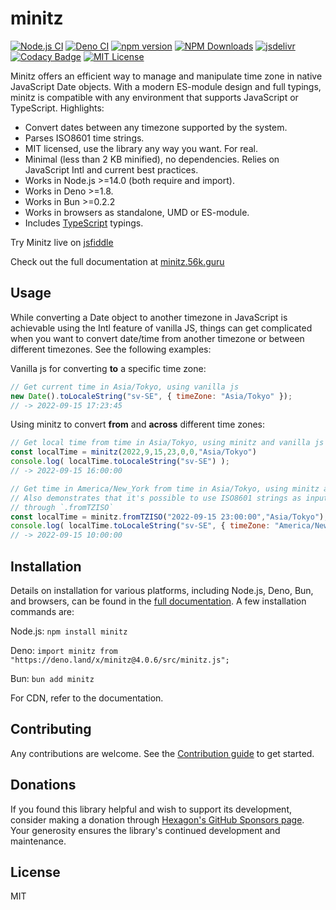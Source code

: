# minitz

[![Node.js CI](https://github.com/Hexagon/minitz/actions/workflows/node.js.yml/badge.svg)](https://github.com/Hexagon/minitz/actions/workflows/node.js.yml) [![Deno CI](https://github.com/Hexagon/minitz/actions/workflows/deno.yml/badge.svg)](https://github.com/Hexagon/minitz/actions/workflows/deno.yml)
[![npm version](https://badge.fury.io/js/minitz.svg)](https://badge.fury.io/js/minitz) [![NPM Downloads](https://img.shields.io/npm/dm/minitz.svg)](https://www.npmjs.org/package/minitz) [![jsdelivr](https://data.jsdelivr.com/v1/package/gh/hexagon/minitz/badge?style=rounded)](https://www.jsdelivr.com/package/gh/hexagon/minitz) [![Codacy Badge](https://app.codacy.com/project/badge/Grade/4978bdbf495941c087ecb32b120f28ff)](https://www.codacy.com/gh/Hexagon/minitz/dashboard?utm_source=github.com&amp;utm_medium=referral&amp;utm_content=Hexagon/minitz&amp;utm_campaign=Badge_Grade)
[![MIT License](https://img.shields.io/badge/license-MIT-blue.svg)](https://github.com/Hexagon/minitz/blob/main/LICENSE)

Minitz offers an efficient way to manage and manipulate time zone in native JavaScript Date objects. With a modern ES-module design and full typings, minitz is compatible with any environment that supports JavaScript or TypeScript. Highlights:

*   Convert dates between any timezone supported by the system.
*   Parses ISO8601 time strings.
*   MIT licensed, use the library any way you want. For real.
*   Minimal (less than 2 KB minified), no dependencies. Relies on JavaScript Intl and current best practices.
*   Works in Node.js >=14.0 (both require and import).
*   Works in Deno >=1.8.
*   Works in Bun >=0.2.2
*   Works in browsers as standalone, UMD or ES-module.
*   Includes [TypeScript](https://www.typescriptlang.org/) typings.

Try Minitz live on [jsfiddle](https://jsfiddle.net/hexag0n/3mheu5by/)

Check out the full documentation at [minitz.56k.guru](https://minitz.56k.guru)

## Usage

While converting a Date object to another timezone in JavaScript is achievable using the Intl feature of vanilla JS, things can get complicated when you want to convert date/time from another timezone or between different timezones. See the following examples:

Vanilla js for converting **to** a specific time zone:

```javascript
// Get current time in Asia/Tokyo, using vanilla js
new Date().toLocaleString("sv-SE", { timeZone: "Asia/Tokyo" });
// -> 2022-09-15 17:23:45
```

Using minitz to convert **from** and **across** different time zones:

```javascript
// Get local time from time in Asia/Tokyo, using minitz and vanilla js
const localTime = minitz(2022,9,15,23,0,0,"Asia/Tokyo")
console.log( localTime.toLocaleString("sv-SE") );
// -> 2022-09-15 16:00:00
```

```javascript
// Get time in America/New_York from time in Asia/Tokyo, using minitz and vanilla js
// Also demonstrates that it's possible to use ISO8601 strings as input to minitz, 
// through `.fromTZISO`
const localTime = minitz.fromTZISO("2022-09-15 23:00:00","Asia/Tokyo");
console.log( localTime.toLocaleString("sv-SE", { timeZone: "America/New_York" }) );
// -> 2022-09-15 10:00:00
```

## Installation

Details on installation for various platforms, including Node.js, Deno, Bun, and browsers, can be found in the [full documentation](https://minitz.56k.guru). A few installation commands are:

Node.js: `npm install minitz`

Deno: `import minitz from "https://deno.land/x/minitz@4.0.6/src/minitz.js";`

Bun: `bun add minitz`

For CDN, refer to the documentation.

## Contributing

Any contributions are welcome. See the [Contribution guide](https://minitz.56k.guru/contributing.html) to get started.

## Donations

If you found this library helpful and wish to support its development, consider making a donation through [Hexagon's GitHub Sponsors page](https://github.com/sponsors/hexagon). Your generosity ensures the library's continued development and maintenance.

## License

MIT
